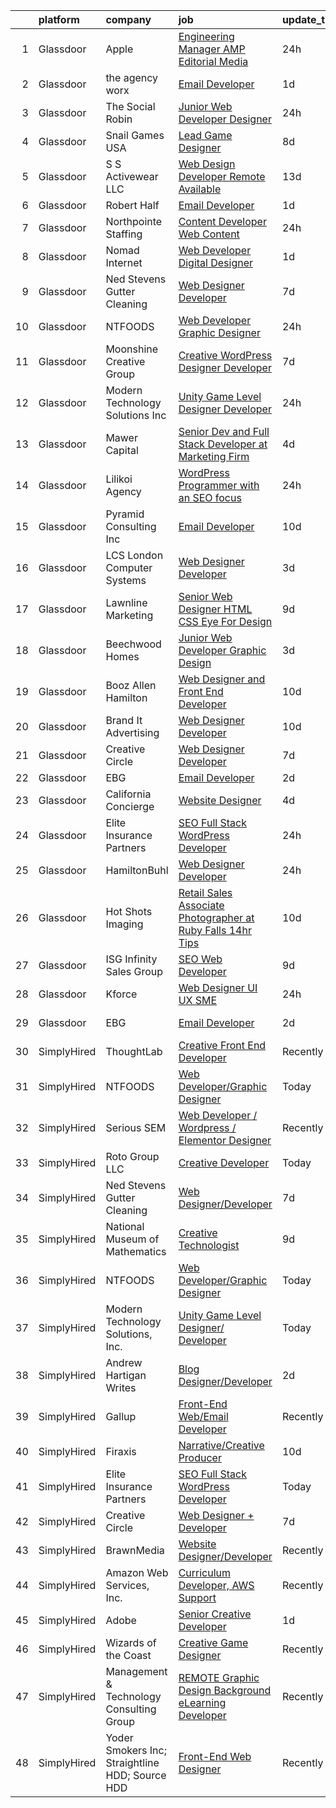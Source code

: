 

|    | platform    | company                                         | job                                                                                                                                                                                                                                                                                                                                                                                                                                                                                                                                                                                                                                                                                                                                                                                                                                                                                                                                                                                                                                                                                                                                                                                                                                                                                                                                                                                                        | update_time   | location                      |
|---:|:------------|:------------------------------------------------|:-----------------------------------------------------------------------------------------------------------------------------------------------------------------------------------------------------------------------------------------------------------------------------------------------------------------------------------------------------------------------------------------------------------------------------------------------------------------------------------------------------------------------------------------------------------------------------------------------------------------------------------------------------------------------------------------------------------------------------------------------------------------------------------------------------------------------------------------------------------------------------------------------------------------------------------------------------------------------------------------------------------------------------------------------------------------------------------------------------------------------------------------------------------------------------------------------------------------------------------------------------------------------------------------------------------------------------------------------------------------------------------------------------------|:--------------|:------------------------------|
|  1 | Glassdoor   | Apple                                           | [Engineering Manager   AMP Editorial Media](https://www.glassdoor.com/partner/jobListing.htm?pos=127&ao=1110586&s=58&guid=000001836e4761c4a7bfef0c9df819f9&src=GD_JOB_AD&t=SR&vt=w&cs=1_31f5d157&cb=1664002515739&jobListingId=1008158072675&cpc=FB7E4A1762AE5BEC&jrtk=3-0-1gdn4eof4is3r801-1gdn4eofmi3ag800-b417181702fe0297--6NYlbfkN0BvKrLyj5gPmtZO9T8euul8TCxuuKNOtzRJOomxnwSEodTz2Bc-sPZl1dBMH13w-jNYX7omHyxPGMhpDvHjV2KSYcmZ-jIO_gkWRf9CDgpZm4IA9NwdEO79vuBwpM4sx2Fb8vWZs75_z3w3XyaOV-Pjq56gWZyFI3-0KlXBHsdUNu0x4pnfo7kZiScURP6Xp4Atk5ta6y-ClA0tL5EzQIH_voMpOZonKkluDN_M6_9iK_pYH9E3-GJMYzXNznXrLWjcktNLNeyasTGTLQiwpLMr1UB9rzg-kL0wlBvlWHGdzwwCqivx6Lx7T6xK7jJA7Czzp032IyrsZfwF64rxuHE-AGKoIoe7JwXeJ8L-B0ZM-vKHwjh1lxGCmzV3Viv5ghDTKyzmtp4kt8AEUYAqHz3JdtBML4HthxBbP24flXxZ62K4zMpCYG8-MR17EyAIgfSYH10l3yFysmq1N7KhGg50tbExgTS4rRFwXRhusi_5cYdJmCN7tQ5jaaMPV-113csBPRlItN4Odyfr5DaFoUf0bY1hppAoXWslxZ_eUNe2KQnYUQEhPswZljKtO-hThf07TRQaVVUdXsmQu41wl6eMtUtjVcDq_BsF1e8vdCrarznFawUB8Sf0H3flbaMpewdMbkCtWwO1uacn8szvo5dJ_9jKTIhFX2WZy47xZWbfkhiG0L7mgNYwb1xsOZSyn4GbDuACo2dM40_ZQuqaGj_BdzgmE0z-CoBLFsvW6SemdCoeqZLMy-fOo2mmzDshgiEEBnG9aBRCISyou_cnbnXRzLUQb2GfcSo5hyrJKSlG3rzgTcM_zU34J0W7GEKpESNRmJtAos4Ddc7IRga8CpJn0gPfeQIvZfTZ0SctvlAJjWs_vIKrmm55x88pWAGRkD5oe00BM4XjSh5H4MHGfO8vgFc75ul2BFqVVa8lJEIGIbEB-ZlIMZhv9N9XuGJIhK68rvPH593fZofS8Nt9_4t_J7PcbfvNZOnJkllu7AqOWA%3D%3D)                | 24h           | Seattle, WA                   |
|  2 | Glassdoor   | the agency worx                                 | [Email Developer](https://www.glassdoor.com/partner/jobListing.htm?pos=129&ao=1110586&s=58&guid=000001836e4761c4a7bfef0c9df819f9&src=GD_JOB_AD&t=SR&vt=w&ea=1&cs=1_644ff287&cb=1664002515739&jobListingId=1008156418066&cpc=654405A9B1E0A9F5&jrtk=3-0-1gdn4eof4is3r801-1gdn4eofmi3ag800-ba3a2b1200426598--6NYlbfkN0CNOKpjDIEH11s39GTuUki_mvxNbnX5BtDlH5CMrheAnKze_5JrwQ4joDkGUDohP_TeVmpf_1zaSQAPLLCMXaTrscln2tTcZD09p9HKpnyd-as8dTt3XrMsS4PL3sROnPnm4BK-TxTQqsNl2ScSlrBi5jEoqBn8L4mqF1IhiuN-S6a-YM_3ZKp-2hWa-mKXzANQrANYn6DzjhJIeHifYBeyku-dchRri5T_ix_AUrT3etCrXVQY0a5yRVhSRdnewh9EG_vbYq4pYCgGQfmlRb5wt2W0hmsJxWAWbdhMaHWa0PmNc4inzWMowCK57GPCOt1EYC2v7ubFA0b6KCUg03SB_bn_I7rtDdrMZvPAOrapC4ZfarX8Xdy_qj_4fAjSeO84cRiWSiC7KTh9u_-Io4FcVqfeOWRNWGcW7RSjlok2XnNgehC2jGaFy8TJT59jwEo464T9lsimJaSm47mM44FnTRSEU3o2LEJGF44mC4r9m1Jr1onEmZ4KdBQzaDdzyaYjPl6ynj1SvA%3D%3D)                                                                                                                                                                                                                                                                                                                                                                                                                                                                                                                                     | 1d            | New York, NY                  |
|  3 | Glassdoor   | The Social Robin                                | [Junior Web Developer Designer](https://www.glassdoor.com/partner/jobListing.htm?pos=122&ao=1110586&s=58&guid=000001836e4761c4a7bfef0c9df819f9&src=GD_JOB_AD&t=SR&vt=w&ea=1&cs=1_4b14aed3&cb=1664002515738&jobListingId=1008158385207&cpc=32EE424DE2B657EB&jrtk=3-0-1gdn4eof4is3r801-1gdn4eofmi3ag800-a4700ca198d49a1e--6NYlbfkN0BVEiCwtio_zq3mOGmhG3aHdQny94tlzy-k67z9IkphDraalBvzlH_uzJy8THcCVP2waJSd3yiwSETxdtK4p7WGdYe6iEdQIgLTJgRkgtmaAG-Ira_mL4q6O-3H-ODYq0f377Ah1rO660J0oLi7zvjCMqIM9s-nWo1gLlJP3or2dewY9edJ01451bpvce_yHEfSXD8pkvGOVFJ74iuPFkMSoOR4pEZqIqr-REvvIU7PNbPMabDoqHgVFbNpVahPM0y3Tx__bMkfzKpKUVoHPPfoyuIQ7TQMKwaUewMQKUHPsipqe32b4EXjE-zJaudK5hDljy9Hmi7ZoPB6dOnPj4naplB1ynPjISTqFc-1bTuFsMCh_87R9iakFqFxQT7GGh1y8YwAwuLokQlvpiGUJCyqdBdxaXQYv_aumuvrkumhf85SI2GBMjAWFDeF7OXkqoXB0XnZwF8cYQ68LRSouLmWjsf6c_v36PRi98MTolFnbNUfQqtBV-PzRo9Kr--fTfGUM9tK3ElJ8uoRZbmvZetX)                                                                                                                                                                                                                                                                                                                                                                                                                                                                                                                   | 24h           | Dallas, TX                    |
|  4 | Glassdoor   | Snail Games USA                                 | [Lead Game Designer](https://www.glassdoor.com/partner/jobListing.htm?pos=123&ao=1110586&s=58&guid=000001836e4761c4a7bfef0c9df819f9&src=GD_JOB_AD&t=SR&vt=w&ea=1&cs=1_a63f4af9&cb=1664002515738&jobListingId=1008143273725&cpc=1FDE87803EF93CD3&jrtk=3-0-1gdn4eof4is3r801-1gdn4eofmi3ag800-a48a39f6903e8687--6NYlbfkN0Cw7niSvkhlOnyUOIKh8iEFaGQrF0ehIy67CPytvastGfTep2RELHiWo27qzTbr0GGrHLuaj4V8iMzZoAKOmLyivAaB5nVetLbQfhWpx9sW8qh85TvtOsJx1zjzDNV66kxqszXKcJogkyY4hg_wbjvwLkeVsGVBemXSK_xMtcwLzyko7ceNTEIoy2LTdUb4mkTLtJ0GMjYUeSvGAAfOo4SVTH6-RnOsUMisyyo88rINmTg9RjuT-Knzv2qdqf1cYlPD11IdwBqn2jAoEVT8MKgeSjbIEcVF9w2fl0sorKrMxyeSW-ZeIWK2r6WD5Z3IyhNQNdchkJDJIkqPdYwa4b9nNGs9yWltqqDISZMwmXN2tk8iJ6uN_W2QYyp0Mqwg2LhaWg6aIWAiEu0maPApXI6fdUANZNCamJfyajPUbALFDvi_T9GdJ58fIpfgjQB2XO5P2WbFvckx1GbzZT8bV5hnKYr8AaP-6Tw%3D)                                                                                                                                                                                                                                                                                                                                                                                                                                                                                                                                                                                | 8d            | Remote                        |
|  5 | Glassdoor   | S S Activewear LLC                              | [Web Design Developer  Remote Available ](https://www.glassdoor.com/partner/jobListing.htm?pos=117&ao=1110586&s=58&guid=000001836e4761c4a7bfef0c9df819f9&src=GD_JOB_AD&t=SR&vt=w&ea=1&cs=1_1cb4cac5&cb=1664002515738&jobListingId=1008131212019&cpc=B076152010A3B66C&jrtk=3-0-1gdn4eof4is3r801-1gdn4eofmi3ag800-e77e0e5672b8281f--6NYlbfkN0Ajr136nt6A_LHOZ7dazkZBMRVGXfFx1UH3hXSlGZi78qV2vh4IIPaG56QxCFgA56BicBY0oInP0QPYJd4kFVbc7huEHz1FXVqLxP8gElzXxfnWXkWC5Tk3amEWpKQOdd2DP_B235foqRfXk2sCy5zcr5ta9uztYyWr8zoLSfktUae741wAEOImCxf8e0o5q_ycQgCe-ixKA06BIbumOe5BLPPJtlkagwve9y4va0OfsQAKsxCenDo-e0egBF_YeVmTaHsb1PpDIXIEffraBy_epGaIwbtAKf76Xo9eBLrEHvRn0-033TQKz-lSsuGr42Tj0IACO3dFArog3MSQHOwRCo1Cl7n1FZMGrihjU0T6zQiB3Piijdk5P-Uw5IddYN-hvSyiT6a-UZ_GbrZdUNbn7g9HEid_soz8FX9kd6c5_jvAO6UJgJxVHefvUHN9Q5Gam93ZFjnEnBv5FCI2UGIhV0rhJSd0eghcMA7uLLawMqunoOpA9F17Rkr-0UZq8RC9DynoTxVrTxnBvhTQm_CIznjfapZ2OD-tF_FrTPL4HqHLkXgQXOul57ZWUAPbk-_TMJIGPX1Jv-OcGiHGkGBIsUTEIfIAGv70Tr4qFAajDq0gMZLZmO8z732H5zqWiidUreZngmohd1fcAKZGI0ma6TpjH6zaG3L47cVuIYFnUr0hKP_xmlx3O5GwW4FLQHK09Pb10Kv1mv29EOUkJi8PnHgJUSCgl3f7ah06q5HrEU1LxCt6wSMgNblgX1K7rulJnsEro-QM0A%3D%3D)                                                                                                                                                                                                                                             | 13d           | Bolingbrook, IL               |
|  6 | Glassdoor   | Robert Half                                     | [Email Developer](https://www.glassdoor.com/partner/jobListing.htm?pos=128&ao=1110586&s=58&guid=000001836e4761c4a7bfef0c9df819f9&src=GD_JOB_AD&t=SR&vt=w&ea=1&cs=1_e4596938&cb=1664002515739&jobListingId=1008156402707&cpc=C4A69CCDBB3B9599&jrtk=3-0-1gdn4eof4is3r801-1gdn4eofmi3ag800-42c4ec12f57e02bb--6NYlbfkN0CpzDdaQkua3np5pkmj49lKioZwmwxQ-yx5plwbYmV_M6xSIJIkD0PnD0ntiqnEwO1LTHRAR-7odutKybmCxm4fIFV0y_I_v1Ncl9DXxzoMHMZrdbm8WbEdvasGZldRVYzRli6H80llDv0CvLuUO4n5IyKRDfv3KytJN8mDJo93RRxSd1ih5IV-zTwGMrvUjvHEcj8s_lDLb05d4SglFWtAoB4cQvaOnimOwRpHNQz1BdKrt5ljPb0V5nJRfqAf78Navlu-tjJQhdfdYMJf8OK7iN-1ckB5TE_boEBv8rho6_Mc0serh4o41XTlSOnEodjF3fMs0r-IBnt8-BN_heRVCRzYQMhjsAOzYUzLgF8CSKlW7heYnZ466m8Ko8zFd7p-Bz7Gsp7RvX7_wqksCoXDQ4h8k91wfhSmToFnOXFHxI_U5imtzfOQAIPpp7-kbmB2l3q-QD7GweLjhqJdKrsql_49YBeWjIeIO5VzXcOqERycQkWBMbVg8y67UIn2TBDO4BBgHTvVNzl0VlDtOZi-0FEcLq7cVXDipNC49Y1meC2u5neXpAmU)                                                                                                                                                                                                                                                                                                                                                                                                                                                                                                 | 1d            | Irving, TX                    |
|  7 | Glassdoor   | Northpointe Staffing                            | [Content Developer   Web Content](https://www.glassdoor.com/partner/jobListing.htm?pos=124&ao=1110586&s=58&guid=000001836e4761c4a7bfef0c9df819f9&src=GD_JOB_AD&t=SR&vt=w&ea=1&cs=1_e2a92419&cb=1664002515739&jobListingId=1008158667307&cpc=9DC6E4D8324653EE&jrtk=3-0-1gdn4eof4is3r801-1gdn4eofmi3ag800-85aa99549f7952df--6NYlbfkN0AJKXzIKBK5A4Icsd-X245WBxvNnoj5lZwbXMrU7Kqokpie1q6NXPPYrRfUeJUwIsRRPP95Do67jS0k5Xz0gRknd_E9BJMttQOK3Jc7kaByuTSRyYe7Jip0q7etfqfKdC2O-l385yo5RddQSZnnaUvOyiVw5nHQjdaDYnjCJMJNMEm7y5cefPuJwVlwCn_eG6hHhTj0keZw3bMljX6iPPC1qvKynpa9ZSxL2DKfXbWnKXzwcwTOiwlYs0cCRFc9zjaqQKkRlVQe03gJZSMPPxkggI7_pQLq0_XMF6kubpGSQ9RcNvfzz3z8qnDV2W9Cb-uSh-pyMekNRQuCipdwk19MHwoCK5vue6a7KH_hpBA05vA0KV7uOHh44EzL_n1wUEvxYeanL37NzOi05wC5AUM-WLsomeTFdETx3w2SVaGJ3MncOVyoFfeANG2jmgmywBkafYJEO4gePO5AQnPu_TCAh9wI0eoJv3vfZAixGty9rdKGTmRzxsJw5t7mj4p4cFsLga7yKKy-pDSNcZFbspFH)                                                                                                                                                                                                                                                                                                                                                                                                                                                                                                                 | 24h           | Remote                        |
|  8 | Glassdoor   | Nomad Internet                                  | [Web Developer  Digital Designer](https://www.glassdoor.com/partner/jobListing.htm?pos=111&ao=1110586&s=58&guid=000001836e4761c4a7bfef0c9df819f9&src=GD_JOB_AD&t=SR&vt=w&ea=1&cs=1_d2d66ef0&cb=1664002515737&jobListingId=1008156535200&cpc=BA15C3E50D27FFE8&jrtk=3-0-1gdn4eof4is3r801-1gdn4eofmi3ag800-23ce8bfd8a2f92ae--6NYlbfkN0CNayYzF1mBaI40OgT78t3Q2d9IxlwDzhsYR4HK7epYUZ7O1a9H3LGGlr834IRh8D4g5f9Pb-XN-gT3ZkZYa5E1e4kKBbadp1AMzPNW4tOO0gcsWBKHFCE7T4TvPh4h10Nq1OSdKSAoNZbz09QH840C3UVZwwqSirmOasX4OPQ-xbbBRAXHNZUHvxQmMXlvD_Ejq9Vw7fpHIJdMRNsqIe1tJlyyNi2R0y0M1IpetRonISHn0BSnszycBL69jtNCltQKILeebPUwuyK3acTXLaa-gs5m4DluFuCukdfsXD38osHa7tQQpoTdaDrd0KopgY_VVoPVVa0v6479-E1jFdJ9HcKCJ-zbZjVLhxdGlyhj-_--0JDOVtuqrrCK_eCTeD6JQ1tnvISq_CbZ6GryvBo29iydyZwETFgguPA0bgQnZIjeRKM04xlwhaA4s6M5IViiJcPI2hWpE6mquIWyOMYDBAxZ1qOCW5yykH19RCOsSmLmJscpdSTzAWrxMgksPTm0HyaUdBiQdD4cUh_5Usz-)                                                                                                                                                                                                                                                                                                                                                                                                                                                                                                                 | 1d            | Bulverde, TX                  |
|  9 | Glassdoor   | Ned Stevens Gutter Cleaning                     | [Web Designer Developer](https://www.glassdoor.com/partner/jobListing.htm?pos=118&ao=1110586&s=58&guid=000001836e4761c4a7bfef0c9df819f9&src=GD_JOB_AD&t=SR&vt=w&ea=1&cs=1_c308c6e3&cb=1664002515738&jobListingId=1008145249117&cpc=6BF42D0955AE9A34&jrtk=3-0-1gdn4eof4is3r801-1gdn4eofmi3ag800-92ba3729d6720e43--6NYlbfkN0AkLpTqwQyOHWZzzBh8L-NJRXeVaRNqbLPAA2fHvkxVuJSLLV_rgQ08NUaPLcDDdaiRI9iK6jQn8J5ezsPbwTlDRK7srl-ykfpmt3l_n0AvFlfSjZ1RrdHiBVvDTO2_uacut2-qB8nyvUhDiFLOk14-qdjvwrX5nKmYuUYySmL6tDhpRCi2mwK2dyD5brS4HJxvmImzbhSYqtyd7MBjvYFkn4-BOiJbwuDw3K1MwRQP0-yuwMe6FQm_srrVgSLK_88uEjJewQbr9k3GdAXK-NJnXzMAehwjOtxneq2tAsvi-Zs-le5GWWzKkKLY0HFyPtMhj94IGtFqeL7S13OalnTfp-XLP2XpFA4BCejgZ8GURv-3K9eP6_MpXAY9sqgcvoGOf5eqGQj6tFmLHwBsZZg7GoPGRX_fmF0K-HIiI5U3Gi8J4Vu-rsOiAiKUM1D3dwb27VRQwfqIG7sGHZMzVuAHEMYc0hXlY4gtutSrvFbDRR3apX1Hsp8MyKfzE9AXKQlgPbx-lzCQMg%3D%3D)                                                                                                                                                                                                                                                                                                                                                                                                                                                                                                                              | 7d            | Fairfield, NJ                 |
| 10 | Glassdoor   | NTFOODS                                         | [Web Developer Graphic Designer](https://www.glassdoor.com/partner/jobListing.htm?pos=101&ao=1110586&s=58&guid=000001836e4761c4a7bfef0c9df819f9&src=GD_JOB_AD&t=SR&vt=w&ea=1&cs=1_03f56046&cb=1664002515736&jobListingId=1008158473502&cpc=F41FEAB56D215062&jrtk=3-0-1gdn4eof4is3r801-1gdn4eofmi3ag800-fe38243d77069748--6NYlbfkN0AdfXZJl0GGXUSalzVGUWVSLKSqBOtgqDvQLIDRjNDC3sXSD2pGaliFmJwsem2D-NEY6zdgv8Vut9ykzrzubb2RSXGbFBr2vSgQTa8WgPxDwYq6Wpsix0WuVBWG_wAift98Al_YAJFUCfIX4perZgCFJ92WXvPYwrdPuM7VE_DVa2q313uR2JO5oCn_BB-Lv73tUG9yBy9I-TWdoJCHXjdXrzMlqPbN-41tq6jfGuJPn-yA03IvjzTdtUkYc4lFFpdGftN18pf--2DB0UTwaeqZpeQ60Yo5S4Gqut-yOHInNMr6m9iq4RFX3BULub8DpKmJTTkzRyuFHQraJs6GqNmsFptApbxhznjoW8TF_IFtoaN0qUQ1uDhziGd80l-98snL_5eJT__eCPYXjpjzw6EbqJg3dfkUGwlkm3hZFdoDyV3ONMkkYalVQD-_9n5EQyWzQ2q5ZRlSTdOE3wMQBoYSyZ7zeL8uYyoVK3lmwnZZ0nr7k03x1OyU4Zhi1wyWguo%3D)                                                                                                                                                                                                                                                                                                                                                                                                                                                                                                                                    | 24h           | Remote                        |
| 11 | Glassdoor   | Moonshine Creative Group                        | [Creative WordPress Designer   Developer](https://www.glassdoor.com/partner/jobListing.htm?pos=103&ao=1110586&s=58&guid=000001836e4761c4a7bfef0c9df819f9&src=GD_JOB_AD&t=SR&vt=w&ea=1&cs=1_513c5e2d&cb=1664002515736&jobListingId=1008144606129&cpc=A8EA696C92E7776B&jrtk=3-0-1gdn4eof4is3r801-1gdn4eofmi3ag800-8aa1d01abaafe033--6NYlbfkN0CG5LXwJMQ_F-UEP33lv6qdrvZYV73m8wbNemMfzpMfCtLSBZ65YDIhxcsYdQmKsjJKwH4-0_2P_dhzJyRl4W_1ZhYbu65hrieSm_JWSH1IUM5nx0fWkDeI5Yiu-NBvhJrKJvIM65eUzIMmzVCJoIuMYFEDHmwvOqTooKzWVSwMutjZPIWpJE7hzno-Jo7rvj-u6wXkyYcY8yglRh_jiaLUIVotb8nQAhrJi1kwTTgEskhECjOqx3N6_a_ZkS_0eFS4ybsyBdQ9ohS_A6AE4o2it-J2lTaT9dLrSzHep3FEGCzFB-OmmFJLUhCGJL6blY2Vx5oBIbjvmEr4pBhNac4Mmf9HtBcIXS52lP4xrC4Hu3TQvQVM6DCXwW3YirXDctY1N9f8W6nqUcvRgLu5zzDII4GrdRk-4gSFjvUxwLCShJ-qMbgz37NBcBapY8wVBEPLLXNYGJ8uTgiPhEwkTMCdFq_CO-4uJV7C4hf-FQHfE3MRuOdBz3Ip0Hi9Q5mvw93bGQgjI2K7kellGJUG-khJ4m54UU33OlM%3D)                                                                                                                                                                                                                                                                                                                                                                                                                                                                                           | 7d            | Tampa, FL                     |
| 12 | Glassdoor   | Modern Technology Solutions  Inc                | [Unity Game Level Designer  Developer](https://www.glassdoor.com/partner/jobListing.htm?pos=116&ao=1110586&s=58&guid=000001836e4761c4a7bfef0c9df819f9&src=GD_JOB_AD&t=SR&vt=w&cs=1_0e164cd5&cb=1664002515737&jobListingId=1008158039474&cpc=1120CD366D53BFD9&jrtk=3-0-1gdn4eof4is3r801-1gdn4eofmi3ag800-9b81b77aa482fdac--6NYlbfkN0C26OT7h5zXl7z1yVTYwN1d43osiYS9hmGqw_eY7i5KFzRWaSyxghJjTLzNEsEWeJjNfCVVDiZcBTCUCtq8iIlK5pYrdGoTmLJGmXZCq8_PFu-hYLjQe_Y3GWpy_M9eBYhUdvlzrL_gXq_tMwgRhYfkuRjQPA-yo1ZGeWK1lTeSjeTSvdH8EGzNOW1wocV9sSFP-tGXc9T7f6HHGzT_OVOoaMY2ly46noWXtNqbW-ApE5Vz2mBFrKvCydTNpzHgYhemtJ_RKLOd3IHAGNlkbyzEL46UGBIwPOwIL4E9Igfwsg6WcKnper5P0dwyAgTBr1TegIICnSmrlFZS_A_pOZodUwhzVjxQa8ODJ3L2cy_zp-O-_QTAnjooiaGugh6hN_T2rgLN2MP66WSW7LitZUFw1E5RO1F9mHozm-XfPDHjmJixhSYsgPHgfPZFhjIO-go%3D)                                                                                                                                                                                                                                                                                                                                                                                                                                                                                                                                                                                                   | 24h           | Huntsville, AL                |
| 13 | Glassdoor   | Mawer Capital                                   | [Senior Dev and Full Stack Developer at Marketing Firm](https://www.glassdoor.com/partner/jobListing.htm?pos=104&ao=1110586&s=58&guid=000001836e4761c4a7bfef0c9df819f9&src=GD_JOB_AD&t=SR&vt=w&ea=1&cs=1_07015530&cb=1664002515736&jobListingId=1008149214155&cpc=C1BF6838CB3F0E92&jrtk=3-0-1gdn4eof4is3r801-1gdn4eofmi3ag800-67ff52b3dfeb0dc9--6NYlbfkN0BzyIYrTMR_AjNKh_kvAG8N613gtHPANQ3sdLTkrtBd-2J63-4kKu3u1Ag5ajbzyIhi3O0z_OWd4-lzclCntAHXpYYK_cAEjcDSmrjGOi2jeBjjhS9WBvAJZg1QPuQTq7bxsbfii-jiI1MrITBnaQyuaqwgK3qRshk36rDIHSrj60fqE8rQ8q7qucLbYMYa4-Yqx3xpyGC_uuBI8zQSM6KTraeKbo8QprnhsmxXLQiD1cNx4g-t6RJ_cYscdewi_vqh_9O27oelrystV5OLzysj64OBb7VtcYjvwsaY8-6v8aI2fy6mRsASl_v9F5cgD-jTVv7CC8jCFYZFXrZ-Cmc36gqAnQTT8pWlUttS2gYXEaK81kaqgzBJhrPZyZyYbc3BKkHeVmjKYsGupUIAP3iYhmCKnezJjEXASKdyX0YkH5VCrV8dy6T7EgxEDeJw953wGqbCI64CmaI4WgJmd2QMJrGuuvEKgDJFFR3AGYvqPQltQMiQGZPOG4WHkE7Ti1YGQJ5q2z43uqXEDkycyezvGT2gP6JOXFkguraRY0s3Bi4GaWnFPYb7)                                                                                                                                                                                                                                                                                                                                                                                                                                                           | 4d            | Clearwater, FL                |
| 14 | Glassdoor   | Lilikoi Agency                                  | [WordPress Programmer with an SEO focus](https://www.glassdoor.com/partner/jobListing.htm?pos=120&ao=1110586&s=58&guid=000001836e4761c4a7bfef0c9df819f9&src=GD_JOB_AD&t=SR&vt=w&ea=1&cs=1_be584aa2&cb=1664002515738&jobListingId=1008159073487&cpc=6945AE2F4B03E059&jrtk=3-0-1gdn4eof4is3r801-1gdn4eofmi3ag800-fc127db3e1207dad--6NYlbfkN0DzaDHVbxJ-LJZej0v9fk4K-FwNocoxjQ_zxp68kPBvcqyzjXk4zrV-PfhkAWEkNwO2wpLyYXzIX7HUJkEmGKY0gYJzEQUhtnlNzTh48nLMLsEljKeeHLSRMvh0enaEXx8X_yPedGDPr4qSgGfQg-FwxwIeNFjZImXDwJTAXy3Gnmw2VOd5OxIJZHpoPAqaguB558x3Gxouw_cVVb-0Dae6x3F_ULJndopjmBjTsz0xk4MTEmpsW3g_VO4iK2zs0z2jBWyYigWuP0jqUAPNgm3op1gyzL3hCPLg0TLJHRWROviX1EH22beVZ6ptTatsjnPFCFqbmXsa55KNrL_GPxRYGwDW4zuoFtKsIo_WJnI3WVox13qUZIDPnLq1eKa_vbp-gh6WdLxgpJHHigCwY8kgJHqiL9Y_vrlEoqClkwynrfNkJ7ekJimKzmjYsH65Qdyixzb-XILigz_3B_IKAwmhI0mEyA74FxwMCbwT5m79DUlR9GYrBzQ6pcxxdE3BwG8pMzBsfeGqjxt9ojyOnZPn)                                                                                                                                                                                                                                                                                                                                                                                                                                                                                                          | 24h           | Simi Valley, CA               |
| 15 | Glassdoor   | Pyramid Consulting  Inc                         | [Email Developer](https://www.glassdoor.com/partner/jobListing.htm?pos=125&ao=1110586&s=58&guid=000001836e4761c4a7bfef0c9df819f9&src=GD_JOB_AD&t=SR&vt=w&ea=1&cs=1_20d38cdb&cb=1664002515739&jobListingId=1008136820963&cpc=56C4EA4A1A191A49&jrtk=3-0-1gdn4eof4is3r801-1gdn4eofmi3ag800-26c59646bb73b32a--6NYlbfkN0Bjic9BpODao-m9BEup4myv2yv9o6hanv70kCRpjMjSDcmmrD9YS-C3x1sAbJGW_XrnachPTEaPnia_Eua0-FGLheh6GQ3e8_rm7xovpd723nOOH4FYPfnErG6v7mm84gCICpWWrgznRiY1Kx8loZrBr0SjZ45cycnzke9ViMmT9xasSU_dPF1ezkaFlvx-8CSWa1lEEw6p_uiFWmtQvZ92KNc_LNGNd8qbxlHCc6adqR4Xmg_Wnz7sA5sQipbWlo2mgqcJ9t85fy9IMIZe0X1LM3FBOrgzGGG__shRRXKwroKju_dDw93gYKUqQ5KcWVB4ydydnZiLZ0T7SnDSzU2m2pr76ylo5t0CY8IKu-BoKWbmoIV03sLNtR5VkaPt778_q4w92ZZSZBVDqDVQFrV1oWBt1TTE6q7RSL9d_yT6Le8lFg3jrwOGXH3yR7sJQdfddczTxFKV7O2oYbGbWlRxhVSR8wbYYt28u8mUS_N0NiVA-fz2M65sOsYqPwoYPQCwnaIBmvx4TMWCDvdtXXpvfqHcVm8-FftMqUiirtjAKuu5MH8jwsk2TZMTY0G-TdsLa_W5AWV-VaP5Xz67YA4U8nlqrA5hscBKNssQCCP5DjfeZaIC4veAFzGrCk-ypJLRmDqHCSrg2TEOt6VKg7d0zEDTKkvWr26dXczjnb7u6txm4oWBbrtW40vV4CtOOCGj2DbrnX5lNzosyAQefUljCG6IG7Ee1uOO2U_WHIxrS9xHeMoxCkDpRUWrNrgUOYswyGk_VMzv1Ks8xLnnVfr411fzzed98q8mkwsiviOQ0MppLXfjWozf765RbK_jd1Y3OU2QOyfpZSvYXpLQdTneE89jWvU0IFWrsdI5UvAlMeWSNRMFM7IX2ldo4VQGcL8USq4z6IHQZcaMnCavBAOtKwEVmB79vACRC0NZiik8ILV_odWFVk2X-NbSsMN78usqZ5XqPBZXG8ZylYGoN7Kb9mZt_5k229aEXq08wFVQwHvzJPYKp4sIeQpJtT2EikQccCTklQsCI8uggubZdGhl) | 10d           | Dallas, TX                    |
| 16 | Glassdoor   | LCS   London Computer Systems                   | [Web Designer Developer](https://www.glassdoor.com/partner/jobListing.htm?pos=112&ao=1110586&s=58&guid=000001836e4761c4a7bfef0c9df819f9&src=GD_JOB_AD&t=SR&vt=w&ea=1&cs=1_c8359261&cb=1664002515737&jobListingId=1008151919672&cpc=B576E40E3A51D23B&jrtk=3-0-1gdn4eof4is3r801-1gdn4eofmi3ag800-cd83d3b7316d14be--6NYlbfkN0CckLY1Y7Nzm7RAXoTq-bvgsovIKUj47znE7HlWw5vlrDWT7l6GaPFsZiavTqzdiZcLGT1rMwdNFuXLUMdk63R4zNVY5rB0gmkkrjoBJIet_1tyWwurfIW3bV1T4KDovliPlLrmzDpLZZh-6KdBWJXpfCgdQ0K3EHDaHBCHtg_bF-g5FQ8On-gWkH3wNMJVMXr9P8JIOwbcH5NRWTZl4B4cKfUNFWbKfIMhEeM2VZ0BC0Wn9PTVrxL4B8Mpla_rOiovFWG6zQZlyJmkqWeB7QEzxSOu69Bm1HshSjkalhoSHbWvufovMKkRyeywlI4Xy9ehM2w-giWOlxMC8nP3V7_pp5LFQE-sa8FaZkKrJoMp0NrR3CAD4BGdnEPTlF9P_UrVjhDeNMLTStWTxJybVHQN-B3LvgOZtkwQ_Plnfk3jLml-rI6UPNdMXcZ6QAlKXTHkCyXBd1glCzxGADGaG32X2TTOGonV1l9HQzfcXhiXq5qYZdUOcmB89oeXgf5rWxrKy5tBAHAMDhSvZXjK0ANnPuTMRAvcwcVggK_fUHkqTH7DWWE-SQnuOfxoJ89JJnEUBB-H7FErCUNbqAgrowEWuyIEkZGce8URgbMDlGhUJD-62sjrKgfBbVubjQmv4ktXYPbvxlzr_LXuFJioHXbN2GipSO7ABXJV9i8SMbbXbMcGtdV4eRPq-DKUqXTzB8MiFglY2PP0xr0fVLlcKi5Pz8KPR7Bh3vlKuc1Pi3HFVte7EvNiP37_SAkQhnyx2eJGrHHJ14PkVg%3D%3D)                                                                                                                                                                                                                                                              | 3d            | Cincinnati, OH                |
| 17 | Glassdoor   | Lawnline Marketing                              | [Senior Web Designer   HTML  CSS    Eye For Design](https://www.glassdoor.com/partner/jobListing.htm?pos=109&ao=1110586&s=58&guid=000001836e4761c4a7bfef0c9df819f9&src=GD_JOB_AD&t=SR&vt=w&ea=1&cs=1_be1ef253&cb=1664002515737&jobListingId=1008139332643&cpc=72B33A28935558B9&jrtk=3-0-1gdn4eof4is3r801-1gdn4eofmi3ag800-756d3fff91c15e87--6NYlbfkN0CSgGTbSPgM0xpgWRkp5SRTexU57Zk_6_bZ18eqb9d2QD8eCeh4DToPCFdsFw9Mq38PhjeHZEuVdUJ7KICRHuS5bSRhDzuIPdpl-zlGPJATjopMBUFYSRvn0Hyn71LYs0yL4I6csTiL2jHBbVJMVoFVp3N1-Lh_JaDap3csi9kRgup28Mt5EI0WdNIovdEv1XPJtl1TxcPx45j41BM7bpWvIm7q-KnwUN05uEAVXtmws2ARf2Y1ib8W3OySTDCkOwyCTsVZzXJRffTYWk3pHYu7snOIA4Y-xdbVMUHOXeMgEoW8oLzXFS5iVcPqitP6MpAbC15m_NxdtdOxNbSBHE1m1jOsQhpsmOaeZmbIx5vMIoNLKzoyPpzafujzuOJ6nCnCBj0YrzV7wgetB_ANWzfaQnOtHk8ruiYdFXdBza07ifx8EDZCJTk72MoiNeSpx4IaJTSVW_vz5_k0YtRNiOaQb94s-XXajkZx7HVP_Lb37ROUgblz4mzNULA7RtIVBkiuLAbVQjqIgK6AreDJqy_aEqFuYgbZ7wNYxu4lq0HZog%3D%3D)                                                                                                                                                                                                                                                                                                                                                                                                                                                                   | 9d            | Tampa, FL                     |
| 18 | Glassdoor   | Beechwood Homes                                 | [Junior Web Developer Graphic Design](https://www.glassdoor.com/partner/jobListing.htm?pos=121&ao=1110586&s=58&guid=000001836e4761c4a7bfef0c9df819f9&src=GD_JOB_AD&t=SR&vt=w&ea=1&cs=1_ce965ecb&cb=1664002515738&jobListingId=1008151667921&cpc=E773D000C9BC26FA&jrtk=3-0-1gdn4eof4is3r801-1gdn4eofmi3ag800-178079107f52b54c--6NYlbfkN0AS57DkDylVShPhgOjpRgGCZifuE7BsZsr_ouSWgREGsRVqZ7cRlBQOjqm97_VciQekhYtSuFm7zfDz3D2MMCjpR_9sGjkja2jDpAyvYIpu8CJNxOPIa0pEk4OeVJx00kOpswDqeXTAsZTeaEVOiU5Saw7Guj2zOSf1isLo845I874kKAP_ww2Via16OsP4nVdBtQSca_vDNQsNiSuAJ3Uj-GAuQVv5FyjNsoVVHfTf6sKN671dg0GnI7o6Hu1l_uXjlUcGJnPBbi0LQBiNcIidySasj32ubf81ls33wrncK54X5NxavYEQ4jedpfuE1_5NxGDSn-9vRQyNl6ICFdmRxCzCHLJZHXhJOAyb4R4pvDuT-GiRg4Zc5pE4pZxPTEcnswMYnbF_7E1ifXHi6U397ZGLL7Ttx3JnCd748zKvtTGEvmZ51CcWE4h-F4fSyyMcCeH8HqkcUwHriJuA9W01JnYc1YG3zbeUCgfyqYo_WiNJZoWyWnXl-KdWFIM-k_H9gNS3lefgvbN_l7ODRT8Q34aiTNmVXVE%3D)                                                                                                                                                                                                                                                                                                                                                                                                                                                                                               | 3d            | Jericho, NY                   |
| 19 | Glassdoor   | Booz Allen Hamilton                             | [Web Designer and Front End Developer](https://www.glassdoor.com/partner/jobListing.htm?pos=113&ao=1110586&s=58&guid=000001836e4761c4a7bfef0c9df819f9&src=GD_JOB_AD&t=SR&vt=w&cs=1_3fac42b4&cb=1664002515737&jobListingId=1008137197590&cpc=03F67E1B243A1AE3&jrtk=3-0-1gdn4eof4is3r801-1gdn4eofmi3ag800-f914eaf60cc6a655--6NYlbfkN0CaLaeO0W0aSDE10oNno4SsRl14ssiVXEJb5QYZji-zar5Yl-tvFfpLfvooI0429clIlpdEDl7ZiqzEk05D9hDiSBKUxs8_v9gJKLS6hDH-HHAeR5KAWbIfelZ49o_u7irPhg1c0jH6X9syPxywrZnNk-tMw28vNSdgPLSmplBgxJebo9zpGmLDwqLApKxDmXJEUGnzS_dbgh5cl0r3gp0E7kMaCwbySvnaTCvg4CnmczPsAXo7ECtn1reuK4dslbZavk1h16s8YtoPkZ9Lk1pr4C38tcbWoQL8b_Sd8YnkztCCq7h1oxxQ2OxIHvh6xnf59ohG7itOOEo7JvVRyNMzWeLvZS7rrxRwvbNalHA0IwxfYQMJFId033C7YNthZqMwNc_xJakhrgZ2Xn37ge8FDovYWmjcz9WfF-wRNOkeXfqZZXUjbCZgsG9_XL0aPwI4VCxehj_OrIneULb24Cf4UAq0FV7FwKevyDKmzl5pINhgvlAA_0jKMVZD4tl9p6NyzhNE0jtNZcPVlcE-ekaDcN9EfxmNtO-_c6poX51Ckuz2OuqLyyt5_nlx6LRdDyYXzSwMyua3z4hCgrgcKZBAKGd8VG3QFJo%3D)                                                                                                                                                                                                                                                                                                                                                                                                                                   | 10d           | Chantilly, VA                 |
| 20 | Glassdoor   | Brand It Advertising                            | [Web Designer Developer](https://www.glassdoor.com/partner/jobListing.htm?pos=114&ao=1110586&s=58&guid=000001836e4761c4a7bfef0c9df819f9&src=GD_JOB_AD&t=SR&vt=w&ea=1&cs=1_018dabe7&cb=1664002515737&jobListingId=1008136755499&cpc=21001CD36CB5FE0E&jrtk=3-0-1gdn4eof4is3r801-1gdn4eofmi3ag800-3d7a0861c7f4e1ba--6NYlbfkN0Bzd22Ycjb5AqejbB3GS3A1UGXriJ-kZkBu2e0671QUJFj05XYpQYtfqQskCcE4KEKRKNCbIfddevaNtI6CLEoqz-RPbWSFHTRjXQt70XvNBs1omddiNJn7P6EUi-tJWkAAfFTMoKabsRq-LwcCQjav81TTNKo5YkXIitQz7-_V_H4BgMNeFM_8-3exck3c4nIz74g1_hFS0m1RItFpyQERvYGuy3jFytatpSzJ15vuxPDkWD3TqAMa-pSC4qwLu-FqsaEYLOvUuqjMr0wGMiimZl0DOykd5hxHTpnGznFi8umu2dAxI_Tg3lUkYP8MrNsaA8SNjj9jPws7OS2rJ6HLxH4N7R0KqeJXSy53XMjZk3s2jtVtTWa3I_r--iAzuQNjY78JWdpwg3tEQYFI3rkkRy1UyIj9Ozm_SkS6jVmJtV97JLIdzNtnoL5jipp8B4fUjjUYZNaAV6qX6yNu5uQQ7S35WgV6skCOaD8BzYfxzsV4JXZB0Qm6JgdNJKnYdz95UaWw9OlfIw%3D%3D)                                                                                                                                                                                                                                                                                                                                                                                                                                                                                                                              | 10d           | Spokane, WA                   |
| 21 | Glassdoor   | Creative Circle                                 | [Web Designer   Developer](https://www.glassdoor.com/partner/jobListing.htm?pos=119&ao=1110586&s=58&guid=000001836e4761c4a7bfef0c9df819f9&src=GD_JOB_AD&t=SR&vt=w&cs=1_973a58c9&cb=1664002515738&jobListingId=1008144518073&cpc=9DC6E4D8324653EE&jrtk=3-0-1gdn4eof4is3r801-1gdn4eofmi3ag800-509f68923e5c071b--6NYlbfkN0BPwlZa85gbT4Q3XYQoU_uQn0Qmw9zd_9UNfmcwtqAVud1yvyq1Z4UAlx1bxhDUi3IylK4O56pvEW6nbq40hYO2z1Zqn6T_tUYXwOh7VB0bbJVVxeqDOCJla6Nk70emjPvRumMlH-6lYRvkogN5p-649NG-Yh8cwCHV7E95Ji0fYKrai1vVVpcS_dZ6pG9Wto29Pq5aj0yMgzIz9h54E-geUSi-mD_iJaU7vTi1OHeMVIq1RQ1_LX0yRk4IOTwjDzBxz9nIuA8gMvyY4yKqMUgDoUj_6WjmXyPb5uj2QObNtKCg6HU75QGedpovkL9Q51Kj8xwRoEvyDSwUPTfwPWhKUDgixbP5SA_vQs5MAzw3lnBzqKw0_zuy-vmRNKztFC4yZBch-MMUE-9WUS_Iq1yOdh22AQR-KBHXDLEPEQFu4vObyZvmhanxyA1TNJE1WrEt0wPXRZhNcWht1iex-rfmzuFvAZ4UfSbEm2AiJVGya90cgSdgiKVEVEcd4iAwkRZhFIHGxYYLv4PG6jpenbg4)                                                                                                                                                                                                                                                                                                                                                                                                                                                                                                                             | 7d            | Irving, TX                    |
| 22 | Glassdoor   | EBG                                             | [Email Developer](https://www.glassdoor.com/partner/jobListing.htm?pos=107&ao=1110586&s=58&guid=000001836e4761c4a7bfef0c9df819f9&src=GD_JOB_AD&t=SR&vt=w&ea=1&cs=1_63d19096&cb=1664002515737&jobListingId=1008155179878&cpc=01657B10174A43CF&jrtk=3-0-1gdn4eof4is3r801-1gdn4eofmi3ag800-0cf2d650b1241a42--6NYlbfkN0CGHq1MJnkK8F4V1fAcTx22M1KbVuTsSK4uMyV0HySEDY2sob4WxX3sNiaM8dxrRRI4PWW4nk64U5LS0ksKGxjRfcxXonHEntuje1qEiuY8JipbLCUpMIGyRwnJe74w7o_Umpouq2heJbYzv_zhvgTJuGHP7gCijAgVulDxgkyEBKJI_CCzX466xUpCPsnkPZNriAATEvvqsqGKwGEpPV7pLW4OW2Gi9QoSzSr0PMDzkJrAdu-Quh7NsXwcJEgBMCpN2KF9SEl-553khU2GjMh7yXdHtG1tucQyoR4N_i8Iblloky3GW4KlEzWkusDS8t3tUk7hPILzsr8urErDUG9gD2Qg2C4U5yB3T64EWNnssuLhZ6wx6mBUkS6ehH6ZxF12ba_x15kfq2ziWHegBlDXHOErbmtyRUYdux9_eVbl7NxTOPeHH-DMgYHCW-RDL-hFtjSd1JPbgh9CJ9r-wvzr-y4pszQX3nyRUwGxJS9nbr-zeMFPmwZ4Q2-Hx0Ip5zcAPqt14Paq4LWboSUnxJOpFOHJkjZenhNw3VV7QfXwXNs4jfJ-BNOA9jIpjLEfqlM%3D)                                                                                                                                                                                                                                                                                                                                                                                                                                                                                   | 2d            | Miami, FL                     |
| 23 | Glassdoor   | California Concierge                            | [Website Designer](https://www.glassdoor.com/partner/jobListing.htm?pos=115&ao=1110586&s=58&guid=000001836e4761c4a7bfef0c9df819f9&src=GD_JOB_AD&t=SR&vt=w&ea=1&cs=1_146eacd3&cb=1664002515738&jobListingId=1008149619749&cpc=82B3195DA92CAF92&jrtk=3-0-1gdn4eof4is3r801-1gdn4eofmi3ag800-419c3cac82e83584--6NYlbfkN0C2SVAOpOeIWQkPp9EeCSLxTLheLRty2uanDx8E9nXZ3g7Cffj4cvvBzG7BaW_JKoV5P8OF7UHakMtGA5bvH0pmOzWXTs4YUvtoHqS6CaWcA-au6_L8Wcs3X9IMhOCetpYeH_Ty4rpe5VHd9B6E8Kkj9Ffyp3VoAcF6M7cOT_ZgZNFd1zgG7_qXivXhEURMpl80IZbTMxSQjKu8D7SRLE5RfaQlUyxzaewp_AvlqOtF4bVSkaol_6i9DZ3UZd7oSvhkhHwfMQyAiH-KlsnZFu3AUSlxLbjfchGj0isOOkUGflT1bdFsTl2IdjDUS1oEB16LIT_eOIWX1dVnYtd39qfqKJwIZ04T6Lp6VWff9Jyk3rzysGefUeQkASYUpxXU7z694G_vPk16VXP3NcxURfdR018u-L7TIaY2CrvVLg13EMvF6TwbreVLGNwTnCTjiyzi6CMrAe66wFA7Hq65olR9D7Ug4Bj6vAIDKS5HV8zYboX3q9FC3Ugqdr5vMd--8uc%3D)                                                                                                                                                                                                                                                                                                                                                                                                                                                                                                                                                  | 4d            | Santa Monica, CA              |
| 24 | Glassdoor   | Elite Insurance Partners                        | [SEO Full Stack WordPress Developer](https://www.glassdoor.com/partner/jobListing.htm?pos=106&ao=1110586&s=58&guid=000001836e4761c4a7bfef0c9df819f9&src=GD_JOB_AD&t=SR&vt=w&ea=1&cs=1_a32e172f&cb=1664002515737&jobListingId=1008158190005&cpc=9C938E8DE9AD6C02&jrtk=3-0-1gdn4eof4is3r801-1gdn4eofmi3ag800-a0ea9245d6fa4c82--6NYlbfkN0B4jp5mfsiLEiFpPCxOna81i2z6rJx9ZIZWhVZJ6SFnYXCWJwwq39Svy5SwSHXL2CDEWkrfSIEY8rD4Kf7vONLJXSv1Oo2u736C5bxpelPlGVSoiTMe03Fob9AlcWAREJIAC9c8n53pLR62aGQfxVorOh5ZWjsD5KTctigLkjCy8siiZWO94SHQ1MP3sGNr5mQ6GT8RYlsp8syrRBB-xyID_tKJa8hOq3IPug3WEfuL_Eg1DH3dtN0yN6m6RvOem3MWsncC1PIQ-pe3aqkyg_D9hwQfl2QNFTNj79jJ9CTDVEKRgZe6-jLUV5V59S6JiT3A8Bp6bgX0IMPentNqJ8mw8YwvLNWV3fl630L_1cxDqExMkmuHApiBAR4znfJCBXGD2r1wggXYxssdVBuX27OQSb4MXuTc2fitaXEWgGcOJpDFneMXm8HH7d325m8vs_6V-_Aor4IRF8HMNaw5Q8iA2n4duUXoAfPQRTBY0Cr-PVwBuAyPuzdeZm1skcq_HAi_1oacgJcTvVQzfUl51Pjv)                                                                                                                                                                                                                                                                                                                                                                                                                                                                                                              | 24h           | Remote                        |
| 25 | Glassdoor   | HamiltonBuhl                                    | [Web Designer Developer](https://www.glassdoor.com/partner/jobListing.htm?pos=110&ao=1110586&s=58&guid=000001836e4761c4a7bfef0c9df819f9&src=GD_JOB_AD&t=SR&vt=w&ea=1&cs=1_f3a6632e&cb=1664002515737&jobListingId=1008158597606&cpc=545C0D17DAD7ABB7&jrtk=3-0-1gdn4eof4is3r801-1gdn4eofmi3ag800-85490882144fd161--6NYlbfkN0CsvGRZbeWXy7T_FdI8kH1f0ZYakdqkbhVCS9dk-U2LcbO7TWKGV0_G2dU5JZ-MBi8Mb8JCsb10BlTzXqxx61ZtwYGwEh_YY3aOydQ3YrOSZwQG39k8QbUx3F7BcnXSBIhmZUOEGtc9dVgL2PIjY2VdyquHx2Gr_6a1X8bbPRdEZe99aTmirVMrqw0umIqugiIDR47Lv2W9-fu06slxOknnFiPDj7ZSSdMlPDLjEzFBrjb6yb9XRWk9HyNupR48_xlI716kblfgPwo5GFAIk9ZJU2eSZv8iih3OW91bD0pvY7uxdX5WXf3bB0mA85ctlqgKJr2mj9AWzfx8DkYOImcYNm5UVS_VeIRMKuZVvplRb4nvIjYleRnlYkwcrdtaAqxUc_nxJEoq35UqzUG95tXymzZpHoGfMzDGSP0z_K07KXPJPyZNqEYnh-MDk65xl9qIACmDg3PqP0Ao5SXoPPOEUDxBSAaIQMKh8wCDfUboYpmUkyeZU7wz75LzoePZYk96nCpk3Bgx_Q%3D%3D)                                                                                                                                                                                                                                                                                                                                                                                                                                                                                                                              | 24h           | Fairfield, NJ                 |
| 26 | Glassdoor   | Hot Shots Imaging                               | [Retail Sales Associate Photographer at Ruby Falls  14hr   Tips](https://www.glassdoor.com/partner/jobListing.htm?pos=126&ao=1110586&s=58&guid=000001836e4761c4a7bfef0c9df819f9&src=GD_JOB_AD&t=SR&vt=w&ea=1&cs=1_490eb588&cb=1664002515739&jobListingId=1008136799489&cpc=A0637F14311B9419&jrtk=3-0-1gdn4eof4is3r801-1gdn4eofmi3ag800-475807753c2dc566--6NYlbfkN0DZ-WRCvVQopeozYGXyDVjaHo0rSGSD3IBZmarR83t3C3rL9Uc_UPXc5kphBXTF3kh0B7L5olNU1AK9DZ7Zo6pe0gZChNvpAwlhHCsr65n4yp06ZAZj7XVcHz_ggzVH8A-FAVAwEwJnTGfhGIzqBzK2OgDFrDMq6_6xfPGovVDprALdvIfi5NtItJO9xb3ssCyOrfDSL-nzp0fXqp-oixFGw4QvoQ50mqo31nY6y_DYELCElDv5h6qtzMIx6rdYza9QHbQGznjJELaM8If4lkccQBXE-DshuMjaCuUyhtANGqrnGLQkR-LbsxdEwyEv_iT2jVyLQrKTewJRDAenQjitA3J3uQggFroMowIPlI7BcDe15grIprhghvQ9iptyKhd5U-4oxyop7lnpiQRVfgcHBqDpdYTrKgqIOcDz5p9qwypZUwlZQXhssYIdTOItb-I-bAo8i5z-mZRCB8HgXv0dBNZVdUsVTVDjl6NrVMEyI_qEYlu25WJaxCPCCWTIXLGYj2Ji4i3IehEIwZKKxxbNQqaeslKmlB7OwOXeB8AmzXTiwARKkXHi)                                                                                                                                                                                                                                                                                                                                                                                                                                                  | 10d           | Chattanooga, TN               |
| 27 | Glassdoor   | ISG  Infinity Sales Group                       | [SEO Web Developer](https://www.glassdoor.com/partner/jobListing.htm?pos=105&ao=1110586&s=58&guid=000001836e4761c4a7bfef0c9df819f9&src=GD_JOB_AD&t=SR&vt=w&ea=1&cs=1_1b413c2c&cb=1664002515736&jobListingId=1008140025434&cpc=214153447B1391FC&jrtk=3-0-1gdn4eof4is3r801-1gdn4eofmi3ag800-740921ec2d4c110e--6NYlbfkN0BXKvv7PqDen8JuQ0C6qdVYs4fP1Rx4GfxXeDIOdpN9WNjnxthyP9e9Iz-9JOhFKCLR41M8pyzxqXVVuhvhSRFHG2PBeQWqOOAM3BoEO7UipntBz8xAuet6zJ6v1WDjyteK-TqAJR0tiEoVU29t1iURwb-iZz_038jNGFD4iRMAi9Enreh44VUx2bD4-fXzhqxdRRHBOmvh4D4i6YcEKC3sfNiFjhvCYkMpLPkB79GE9EOBuGzhhEYjpmtBAuAKnoIRrcoXByRFj6Nh2GGv7oiNcjBxdBnqhcAWFPoyjWRMIvi91-_TUqRy7m2Xsx6oQPyWEk8KM9hyAJEy6fLGe3m9pUkhyXuj3X2UWBz7YeBmxtzYZBfvMZaooIY80BsX2pfmxC0SACxuWN4bxjk_C0f_6oSTradnJYkcX3bVGelrtcv2U9pz6jyg8F-0_mkltHTKuUGb3rm9WD8G9Yf4zjxsJiylJDPTK7PA83Asq19T2gzICiJllqUKzVmygkS405t1mIPulwC9tqvdMs4b2v7-)                                                                                                                                                                                                                                                                                                                                                                                                                                                                                                                               | 9d            | Boca Raton, FL                |
| 28 | Glassdoor   | Kforce                                          | [Web Designer   UI UX SME](https://www.glassdoor.com/partner/jobListing.htm?pos=130&ao=1110586&s=58&guid=000001836e4761c4a7bfef0c9df819f9&src=GD_JOB_AD&t=SR&vt=w&cs=1_025d142d&cb=1664002515739&jobListingId=1008158908472&cpc=9DC6E4D8324653EE&jrtk=3-0-1gdn4eof4is3r801-1gdn4eofmi3ag800-8da800aff5c48914--6NYlbfkN0C5IatSLh_Ak1q39eQQoPIxD737RW9NeiYGvIRXkrLjEBkC4LI6KweFWWPiS1Pvvlwx__ljRt7Dl1nJ1xXn5vAhHZ8LmgR-TKHMhn6D6XAMRqnG9JNUo7jKF3vHk24GFGAN0_cjTI7eMh8KsALY_eJS0-3PCLHnWskmk-BUf8iz52cvd8xC3N2Wg2jdOs93RA5QP2Eoxzaz2QZBlI1fPYiFFvRZnHrfE_Z2VDu1JHcrCq6bx1auO1t2tugE0J0Ei8S6IDv3jkSo0Zn4PAyr8mkU6rSNILZbm6YIe_0C3YHPscLl57Z8RDPP32Uogsk2Gnz3V0JfixMIG_s_q5QYlgAWU_rBkcmXm5bnr5rMSgMf5DpIDFlgSI6wHNi1JuLrkm9q1pxi52SJ5UaZKH3ScN4m-5HJ2KSiTpb7B29odwtB_Z1R5z30G1e4X5pMO-nf_s7fCybFefwfRIuaOVdtztAL6W9a7ez90IaHVlPU8A7ldPwq0wgz7ntEMFLnJWKibAeiF4b9DuNQnSKvqt0yAnPN9n3bsrFWuZPmh8KhaGeXzlW1vWLbH3X4xhqEd1SwUyNc-C0vvawybWZ3LZRuANdnGR_ARnDypEJjG5DrldAIgu1N5rQIXCxZ)                                                                                                                                                                                                                                                                                                                                                                                                                             | 24h           | Anchorage, AK                 |
| 29 | Glassdoor   | EBG                                             | [Email Developer](https://www.glassdoor.com/partner/jobListing.htm?pos=108&ao=1110586&s=58&guid=000001836e4761c4a7bfef0c9df819f9&src=GD_JOB_AD&t=SR&vt=w&ea=1&cs=1_26ec1eab&cb=1664002515737&jobListingId=1008155179808&cpc=A0032DE20586B9BD&jrtk=3-0-1gdn4eof4is3r801-1gdn4eofmi3ag800-11c7121c53daf6ec--6NYlbfkN0CGHq1MJnkK8F4V1fAcTx22M1KbVuTsSK4uMyV0HySEDY2sob4WxX3sNiaM8dxrRRI4PWW4nk64U5JBc-Y8o6JcBkVEgqJdYNNwe6kzDBoy7PXcSE8oBNN36OjMUcNjO4NCvcksOgo40LT40jU69vg3WON1HCGD8WsOglbyyjVjZXWudzfExmObFoeGgCShclWKKwoACxaGBgQFvjAPqtgGpcrWOQk_SBN4CbtL3jAgPDVUUeEWCTcgN55I9AOSRNOuoxzsuGZvHhYOth-26vpFDdniio6zndqBjyELdpVFN1ESQth07wjuberJ_QyUVTntf-PnQAqpSVahVuRH3uX8-l6TbpmcFJmq1N0lc7WcRNHr9XmT9zkEofJ7qyklXcEgizBVIVB_rosomTS_70-80rW_NWKkFTcIxKkewqfIw1RanvCbcQqxePCa0tJNuaBzeoeinIsOm7S2BF9hqFdwJh9XFhMOeGMcXX0ioobcsYPBbN61PMfWggS5ZV98lv8sQvoV1Cy9RL-x-vT8m5oSfk1aRnd1hm-yQNjSNWoVNlXjJvyLtZROdgGG1kxsxCU%3D)                                                                                                                                                                                                                                                                                                                                                                                                                                                                                   | 2d            | New York, NY                  |
| 30 | SimplyHired | ThoughtLab                                      | [Creative Front End Developer](https://www.simplyhired.com/job/mgyrVi9xGEdxnGefTgk-b1MEAbWAmB7-1ZjyK984IfKjhJP0_X6Krg?q=creative+developer)                                                                                                                                                                                                                                                                                                                                                                                                                                                                                                                                                                                                                                                                                                                                                                                                                                                                                                                                                                                                                                                                                                                                                                                                                                                                | Recently      | Remote                        |
| 31 | SimplyHired | NTFOODS                                         | [Web Developer/Graphic Designer](https://www.simplyhired.com/job/AvllPRKp75uw2-tC0VvVSfNtRND3QtmyH7XVbl2kN5oWuwdZvfvriQ?q=creative+developer)                                                                                                                                                                                                                                                                                                                                                                                                                                                                                                                                                                                                                                                                                                                                                                                                                                                                                                                                                                                                                                                                                                                                                                                                                                                              | Today         | Remote                        |
| 32 | SimplyHired | Serious SEM                                     | [Web Developer / Wordpress / Elementor Designer](https://www.simplyhired.com/job/aCf_9_ugq9Xy9HyGkNLILKPG6qCWF7PUYz5r9eHDEN88XxCoYc1qPA?q=creative+developer)                                                                                                                                                                                                                                                                                                                                                                                                                                                                                                                                                                                                                                                                                                                                                                                                                                                                                                                                                                                                                                                                                                                                                                                                                                              | Recently      | Remote                        |
| 33 | SimplyHired | Roto Group LLC                                  | [Creative Developer](https://www.simplyhired.com/job/0EG1lQl0HDBjoBjOV6mH0Wm6v7PPJ22hHWixmlQ7gWc-BmYr_1-mxg?q=creative+developer)                                                                                                                                                                                                                                                                                                                                                                                                                                                                                                                                                                                                                                                                                                                                                                                                                                                                                                                                                                                                                                                                                                                                                                                                                                                                          | Today         | Columbus, OH                  |
| 34 | SimplyHired | Ned Stevens Gutter Cleaning                     | [Web Designer/Developer](https://www.simplyhired.com/job/2vIW9Vr9JI5T4ixmyGSjiClYmfD-yn3eLKQlQufinFcZyPTn6lxMtw?q=creative+developer)                                                                                                                                                                                                                                                                                                                                                                                                                                                                                                                                                                                                                                                                                                                                                                                                                                                                                                                                                                                                                                                                                                                                                                                                                                                                      | 7d            | Fairfield, NJ                 |
| 35 | SimplyHired | National Museum of Mathematics                  | [Creative Technologist](https://www.simplyhired.com/job/k6MvJC9PTsU0owiZTjCZmxzNJkqMLSdzNmtpF3TfvIhh_zpaPw0Ovg?q=creative+developer)                                                                                                                                                                                                                                                                                                                                                                                                                                                                                                                                                                                                                                                                                                                                                                                                                                                                                                                                                                                                                                                                                                                                                                                                                                                                       | 9d            | New York, NY                  |
| 36 | SimplyHired | NTFOODS                                         | [Web Developer/Graphic Designer](https://www.simplyhired.com/job/AvllPRKp75uw2-tC0VvVSfNtRND3QtmyH7XVbl2kN5oWuwdZvfvriQ?q=creative+developer)                                                                                                                                                                                                                                                                                                                                                                                                                                                                                                                                                                                                                                                                                                                                                                                                                                                                                                                                                                                                                                                                                                                                                                                                                                                              | Today         | Remote                        |
| 37 | SimplyHired | Modern Technology Solutions, Inc.               | [Unity Game Level Designer/ Developer](https://www.simplyhired.com/job/K4nm7QnqSfdiQAgm_7mkqHhaKTKoHa_vnDOxFKdBj5Qw07lIm3YI2A?q=creative+developer)                                                                                                                                                                                                                                                                                                                                                                                                                                                                                                                                                                                                                                                                                                                                                                                                                                                                                                                                                                                                                                                                                                                                                                                                                                                        | Today         | Huntsville, AL                |
| 38 | SimplyHired | Andrew Hartigan Writes                          | [Blog Designer/Developer](https://www.simplyhired.com/job/VATRZ0Nfo8ypeS_kwUJEWSNK-5F4Gmdwq_VSjcg866dJss2UQwpiaA?q=creative+developer)                                                                                                                                                                                                                                                                                                                                                                                                                                                                                                                                                                                                                                                                                                                                                                                                                                                                                                                                                                                                                                                                                                                                                                                                                                                                     | 2d            | Remote                        |
| 39 | SimplyHired | Gallup                                          | [Front-End Web/Email Developer](https://www.simplyhired.com/job/vRPm4SMwT9V47B2SUUdSmgKmAXNVscGmPwJs1NSCIwaGlRZMym1m8w?q=creative+developer)                                                                                                                                                                                                                                                                                                                                                                                                                                                                                                                                                                                                                                                                                                                                                                                                                                                                                                                                                                                                                                                                                                                                                                                                                                                               | Recently      | Omaha, NE                     |
| 40 | SimplyHired | Firaxis                                         | [Narrative/Creative Producer](https://www.simplyhired.com/job/YZHsKd0iaVIiMkktLCt5yWjaMqDbEVIhkUk2KHSUENYUKaegeoAHbA?q=creative+developer)                                                                                                                                                                                                                                                                                                                                                                                                                                                                                                                                                                                                                                                                                                                                                                                                                                                                                                                                                                                                                                                                                                                                                                                                                                                                 | 10d           | Maryland City, MD             |
| 41 | SimplyHired | Elite Insurance Partners                        | [SEO Full Stack WordPress Developer](https://www.simplyhired.com/job/24lnphZHtgQjs-2nwAREX6KcW7DkjicIN4kTAfUOIii4Ro8DjnejQw?q=creative+developer)                                                                                                                                                                                                                                                                                                                                                                                                                                                                                                                                                                                                                                                                                                                                                                                                                                                                                                                                                                                                                                                                                                                                                                                                                                                          | Today         | Remote                        |
| 42 | SimplyHired | Creative Circle                                 | [Web Designer + Developer](https://www.simplyhired.com/job/rl0Mwke7uCQVmRgUom5SJ9P4MxZ6LC6CUBr8ArOiC3oeiKeNrgL0iw?q=creative+developer)                                                                                                                                                                                                                                                                                                                                                                                                                                                                                                                                                                                                                                                                                                                                                                                                                                                                                                                                                                                                                                                                                                                                                                                                                                                                    | 7d            | Irving, TX                    |
| 43 | SimplyHired | BrawnMedia                                      | [Website Designer/Developer](https://www.simplyhired.com/job/78BxKl1R6BpfuVu8Kpk-1cxMOjiHDgxQMPxrbQ5J7eWU9PbYxXCHNA?q=creative+developer)                                                                                                                                                                                                                                                                                                                                                                                                                                                                                                                                                                                                                                                                                                                                                                                                                                                                                                                                                                                                                                                                                                                                                                                                                                                                  | Recently      | Albany, NY                    |
| 44 | SimplyHired | Amazon Web Services, Inc.                       | [Curriculum Developer, AWS Support](https://www.simplyhired.com/job/VJ2mxpB_C3RiZ9WEdGHt_L8L7tDgh2uUlbSQc1Inzt2mb5hjGzhRXQ?q=creative+developer)                                                                                                                                                                                                                                                                                                                                                                                                                                                                                                                                                                                                                                                                                                                                                                                                                                                                                                                                                                                                                                                                                                                                                                                                                                                           | Recently      | Remote                        |
| 45 | SimplyHired | Adobe                                           | [Senior Creative Developer](https://www.simplyhired.com/job/fXdCxk8Cu5lBkMTdnRUafYp4J7jPXLQBDvBxO-nVzVvpbYSzb4CSiA?q=creative+developer)                                                                                                                                                                                                                                                                                                                                                                                                                                                                                                                                                                                                                                                                                                                                                                                                                                                                                                                                                                                                                                                                                                                                                                                                                                                                   | 1d            | New York, NY                  |
| 46 | SimplyHired | Wizards of the Coast                            | [Creative Game Designer](https://www.simplyhired.com/job/3U5NPAcld9zZ3VOc-NItCD-NzNvgqaZqPjmcmGZRZsaeN5WygOP2eA?q=creative+developer)                                                                                                                                                                                                                                                                                                                                                                                                                                                                                                                                                                                                                                                                                                                                                                                                                                                                                                                                                                                                                                                                                                                                                                                                                                                                      | Recently      | Renton, WA                    |
| 47 | SimplyHired | Management & Technology Consulting Group        | [REMOTE Graphic Design Background eLearning Developer](https://www.simplyhired.com/job/WLcLu83UNc5i4HcxT4Z8_uL0bZw3nZ4xxnR-OnZSWiGkHRaWAxvJyQ?q=creative+developer)                                                                                                                                                                                                                                                                                                                                                                                                                                                                                                                                                                                                                                                                                                                                                                                                                                                                                                                                                                                                                                                                                                                                                                                                                                        | Recently      | Stone Ridge, NY +24 locations |
| 48 | SimplyHired | Yoder Smokers Inc; Straightline HDD; Source HDD | [Front-End Web Designer](https://www.simplyhired.com/job/dQp1X-q1g0E5oSepYRQIAk9XqxDK0CpGeXQylmMJ0DARQ34yZ-ZbsQ?q=creative+developer)                                                                                                                                                                                                                                                                                                                                                                                                                                                                                                                                                                                                                                                                                                                                                                                                                                                                                                                                                                                                                                                                                                                                                                                                                                                                      | Recently      | Hutchinson, KS                |